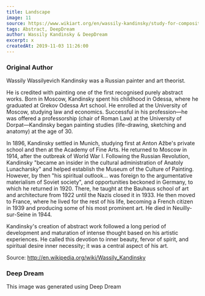 ```yaml
---
title: Landscape
image: 11
source: https://www.wikiart.org/en/wassily-kandinsky/study-for-composition-vii-1913
tags: Abstract, DeepDream
author: Wassily Kandinsky & DeepDream
excerpt: x
createdAt: 2019-11-03 11:26:00
---
```


### Original Author

Wassily Wassilyevich Kandinsky was a Russian painter and art theorist.

He is credited with painting one of the first recognised purely abstract works. Born in Moscow, Kandinsky spent his childhood in Odessa, where he graduated at Grekov Odessa Art school. He enrolled at the University of Moscow, studying law and economics. Successful in his profession—he was offered a professorship (chair of Roman Law) at the University of Dorpat—Kandinsky began painting studies (life-drawing, sketching and anatomy) at the age of 30.

In 1896, Kandinsky settled in Munich, studying first at Anton Ažbe's private school and then at the Academy of Fine Arts. He returned to Moscow in 1914, after the outbreak of World War I. Following the Russian Revolution, Kandinsky "became an insider in the cultural administration of Anatoly Lunacharsky" and helped establish the Museum of the Culture of Painting. However, by then "his spiritual outlook... was foreign to the argumentative materialism of Soviet society", and opportunities beckoned in Germany, to which he returned in 1920. There, he taught at the Bauhaus school of art and architecture from 1922 until the Nazis closed it in 1933. He then moved to France, where he lived for the rest of his life, becoming a French citizen in 1939 and producing some of his most prominent art. He died in Neuilly-sur-Seine in 1944.

Kandinsky's creation of abstract work followed a long period of development and maturation of intense thought based on his artistic experiences. He called this devotion to inner beauty, fervor of spirit, and spiritual desire inner necessity; it was a central aspect of his art.


Source: http://en.wikipedia.org/wiki/Wassily_Kandinsky

### Deep Dream 

This image was generated using Deep Dream
